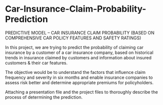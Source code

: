 # Car-Insurance-Claim-Probability-Prediction
PREDICTIVE MODEL – CAR INSURANCE CLAIM PROBABILITY (BASED ON COMPREHENSIVE CAR POLICY FEATURES AND SAFETY RATINGS)

In this project, we are trying to predict the probability of claiming car insurance by a customer of a car insurance company, based on historical trends in insurance claimed by customers and information about insured customers & their car features.

The objective would be to understand the factors that influence claim frequency and severity in six months and enable insurance companies to assess risk better and determine appropriate premiums for policyholders.

Attaching a presentation file and the project files to thoroughly describe the process of determining the prediction.
